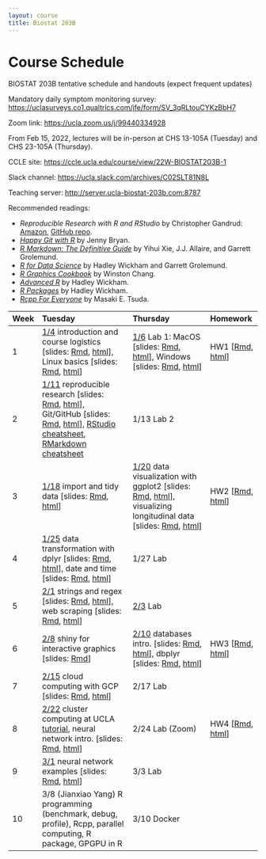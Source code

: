 ```yaml
---
layout: course
title: Biostat 203B
---
```


# Course Schedule

BIOSTAT 203B tentative schedule and handouts (expect frequent updates)

Mandatory daily symptom monitoring survey: <https://uclasurveys.co1.qualtrics.com/jfe/form/SV_3qRLtouCYKzBbH7>

Zoom link: <https://ucla.zoom.us/j/99440334928>

From Feb 15, 2022, lectures will be in-person at CHS 13-105A (Tuesday) and CHS 23-105A (Thursday). 

CCLE site: <https://ccle.ucla.edu/course/view/22W-BIOSTAT203B-1>

Slack channel: <https://ucla.slack.com/archives/C02SLT81N8L>

Teaching server: <http://server.ucla-biostat-203b.com:8787>

Recommended readings:  
* _Reproducible Research with R and RStudio_ by Christopher Gandrud: [Amazon](https://www.amazon.com/Reproducible-Research-Studio-Second-Chapman/dp/1498715370/ref=dp_ob_title_bk), [GitHub repo](https://github.com/christophergandrud/Rep-Res-Book).  
* [_Happy Git with R_](http://happygitwithr.com) by Jenny Bryan.  
* [_R Markdown: The Definitive Guide_](https://bookdown.org/yihui/rmarkdown/) by Yihui Xie, J.J. Allaire, and Garrett Grolemund.  
* [_R for Data Science_](http://r4ds.had.co.nz) by Hadley Wickham and Garrett Grolemund.  
* [_R Graphics Cookbook_](https://r-graphics.org) by Winston Chang.   
* [_Advanced R_](http://adv-r.had.co.nz) by Hadley Wickham.  
* [_R Packages_](http://r-pkgs.had.co.nz) by Hadley Wickham.  
* [_Rcpp For Everyone_](https://teuder.github.io/rcpp4everyone_en/) by Masaki E. Tsuda.  

| Week | Tuesday | Thursday | Homework |
|:-----------|:------------|:------------|:------------|
| 1 | [1/4](http://ucla-biostat-203b.github.io/2022winter/biostat203bwinter2022/2022/01/04/week1-day1.html) introduction and course logistics \[slides: [Rmd](https://raw.githubusercontent.com/ucla-biostat-203b/2022winter/main/slides/01-intro/intro.Rmd), [html](../slides/01-intro/intro.html)\], Linux basics \[slides: [Rmd](https://raw.githubusercontent.com/ucla-biostat-203b/2022winter/main/slides/02-linux/linux.Rmd), [html](../slides/02-linux/linux.html)\] | [1/6](http://ucla-biostat-203b.github.io/2022winter/biostat203bwinter2022/2022/01/06/week1-day2.html) Lab 1: MacOS \[slides: [Rmd](https://raw.githubusercontent.com/ucla-biostat-203b/2022winter/main/labs/lab01/lab01_macos.Rmd), [html](../labs/lab01/lab01_macos.html)\], Windows \[slides: [Rmd](https://raw.githubusercontent.com/ucla-biostat-203b/2022winter/main/labs/lab01/lab01_windows.Rmd), [html](../labs/lab01/lab01_windows.html)\] | HW1 \[[Rmd](https://github.com/ucla-biostat-203b/2022winter/raw/main/hw/hw1/hw1.Rmd), [html](../hw/hw1/hw1.html)\] |    
| 2 | [1/11](http://ucla-biostat-203b.github.io/2022winter/biostat203bwinter2022/2022/01/11/week2-day1.html) reproducible research \[slides: [Rmd](https://raw.githubusercontent.com/ucla-biostat-203b/2022winter/main/slides/03-repres/repres.Rmd), [html](../slides/03-repres/repres.html)\], Git/GitHub \[slides: [Rmd](https://raw.githubusercontent.com/ucla-biostat-203b/2022winter/main/slides/04-git/git.Rmd), [html](../slides/04-git/git.html)\], [RStudio cheatsheet](https://github.com/rstudio/cheatsheets/raw/main/rstudio-ide.pdf), [RMarkdown cheatsheet](https://github.com/rstudio/cheatsheets/raw/main/rmarkdown-2.0.pdf) | 1/13 Lab 2 | |    
| 3 | [1/18](http://ucla-biostat-203b.github.io/2022winter/biostat203bwinter2022/2022/01/18/week3-day1.html) import and tidy data \[slides: [Rmd](https://raw.githubusercontent.com/ucla-biostat-203b/2022winter/main/slides/05-tidy/tidy.Rmd), [html](../slides/05-tidy/tidy.html)\] | [1/20](http://ucla-biostat-203b.github.io/2022winter/biostat203bwinter2022/2022/01/20/week3-day2.html) data visualization with ggplot2 \[slides: [Rmd](https://raw.githubusercontent.com/ucla-biostat-203b/2022winter/main/slides/06-vis/ggplot2.Rmd), [html](../slides/06-vis/ggplot2.html)\], visualizing longitudinal data \[slides: [Rmd](https://raw.githubusercontent.com/ucla-biostat-203b/2022winter/main/slides/06-vis/brolgar.Rmd), [html](../slides/06-vis/brolgar.html)\] | HW2 \[[Rmd](https://github.com/ucla-biostat-203b/2022winter/raw/main/hw/hw2/hw2.Rmd), [html](../hw/hw2/hw2.html)\] |  
| 4 | [1/25](http://ucla-biostat-203b.github.io/2022winter/biostat203bwinter2022/2022/01/25/week4-day1.html) data transformation with dplyr \[slides: [Rmd](https://raw.githubusercontent.com/ucla-biostat-203b/2022winter/main/slides/07-dplyr/dplyr.Rmd), [html](../slides/07-dplyr/dplyr.html)\], date and time \[slides: [Rmd](https://raw.githubusercontent.com/ucla-biostat-203b/2022winter/main/slides/08-datetime/datetime.Rmd), [html](../slides/08-datetime/datetime.html)\] | 1/27 Lab | |     
| 5 | [2/1](http://ucla-biostat-203b.github.io/2022winter/biostat203bwinter2022/2022/02/01/week5-day1.html) strings and regex \[slides: [Rmd](https://raw.githubusercontent.com/ucla-biostat-203b/2022winter/main/slides/09-strings/stringr.Rmd), [html](../slides/09-strings/stringr.html)\], web scraping \[slides: [Rmd](https://raw.githubusercontent.com/ucla-biostat-203b/2022winter/main/slides/10-scraping/scraping.Rmd), [html](../slides/10-scraping/scraping.html)\] | [2/3](http://ucla-biostat-203b.github.io/2022winter/biostat203bwinter2022/2022/02/03/week5-day2.html) Lab | |  
| 6 | [2/8](http://ucla-biostat-203b.github.io/2022winter/biostat203bwinter2022/2022/02/08/week6-day1.html) shiny for interactive graphics \[slides: [Rmd](https://raw.githubusercontent.com/ucla-biostat-203b/2022winter/main/slides/11-shiny/shiny.Rmd)\] | [2/10](http://ucla-biostat-203b.github.io/2022winter/biostat203bwinter2022/2022/02/10/week6-day2.html)  databases intro. \[slides: [Rmd](https://raw.githubusercontent.com/ucla-biostat-203b/2022winter/main/slides/12-dbplyr/dbintro.Rmd), [html](../slides/12-dbplyr/dbintro.html)\], dbplyr \[slides: [Rmd](https://raw.githubusercontent.com/ucla-biostat-203b/2022winter/main/slides/12-dbplyr/dbplyr.Rmd), [html](../slides/12-dbplyr/dbplyr.html)\] | HW3 \[[Rmd](https://github.com/ucla-biostat-203b/2022winter/raw/main/hw/hw3/hw3.Rmd), [html](../hw/hw3/hw3.html)\] |    
| 7 | [2/15](http://ucla-biostat-203b.github.io/2022winter/biostat203bwinter2022/2022/02/15/week7-day1.html) cloud computing with GCP \[slides: [Rmd](https://raw.githubusercontent.com/ucla-biostat-203b/2022winter/main/slides/13-gcp/gcp.Rmd), [html](../slides/13-gcp/gcp.html)\] | 2/17 Lab | |   
| 8 | [2/22](http://ucla-biostat-203b.github.io/2022winter/biostat203bwinter2022/2022/02/22/week8-day1.html) cluster computing at UCLA [tutorial](https://github.com/chris-german/Hoffman2Tutorials), neural network intro. \[slides: [Rmd](https://raw.githubusercontent.com/ucla-biostat-203b/2022winter/main/slides/15-nn/nn1.Rmd), [html](../slides/15-nn/nn1.html)\] | 2/24 Lab (Zoom) | HW4 \[[Rmd](https://github.com/ucla-biostat-203b/2022winter/raw/main/hw/hw4/hw4.Rmd), [html](../hw/hw4/hw4.html)\] |    
| 9 | [3/1](http://ucla-biostat-203b.github.io/2022winter/biostat203bwinter2022/2022/03/01/week9-day1.html) neural network examples \[slides: [Rmd](https://raw.githubusercontent.com/ucla-biostat-203b/2022winter/main/slides/15-nn/nn2.Rmd), [html](../slides/15-nn/nn2.html)\] | 3/3 Lab | |   
| 10 | 3/8 (Jianxiao Yang) R programming (benchmark, debug, profile), Rcpp, parallel computing, R package, GPGPU in R | 3/10 Docker | | 
